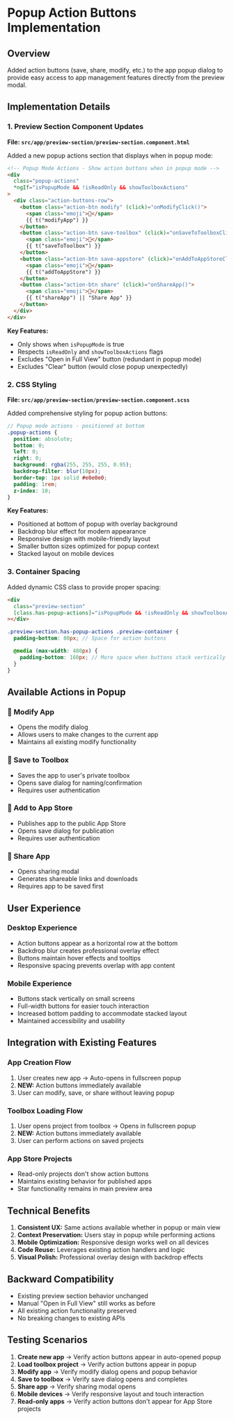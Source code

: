 # Popup Action Buttons Implementation

## Overview

Added action buttons (save, share, modify, etc.) to the app popup dialog to provide easy access to app management features directly from the preview modal.

## Implementation Details

### 1. Preview Section Component Updates

**File: `src/app/preview-section/preview-section.component.html`**

Added a new popup actions section that displays when in popup mode:

```html
<!-- Popup Mode Actions - Show action buttons when in popup mode -->
<div
  class="popup-actions"
  *ngIf="isPopupMode && !isReadOnly && showToolboxActions"
>
  <div class="action-buttons-row">
    <button class="action-btn modify" (click)="onModifyClick()">
      <span class="emoji">🔧</span>
      {{ t("modifyApp") }}
    </button>
    <button class="action-btn save-toolbox" (click)="onSaveToToolboxClick()">
      <span class="emoji">🧰</span>
      {{ t("saveToToolbox") }}
    </button>
    <button class="action-btn save-appstore" (click)="onAddToAppStoreClick()">
      <span class="emoji">🏪</span>
      {{ t("addToAppStore") }}
    </button>
    <button class="action-btn share" (click)="onShareApp()">
      <span class="emoji">🚀</span>
      {{ t("shareApp") || "Share App" }}
    </button>
  </div>
</div>
```

**Key Features:**

- Only shows when `isPopupMode` is true
- Respects `isReadOnly` and `showToolboxActions` flags
- Excludes "Open in Full View" button (redundant in popup mode)
- Excludes "Clear" button (would close popup unexpectedly)

### 2. CSS Styling

**File: `src/app/preview-section/preview-section.component.scss`**

Added comprehensive styling for popup action buttons:

```scss
// Popup mode actions - positioned at bottom
.popup-actions {
  position: absolute;
  bottom: 0;
  left: 0;
  right: 0;
  background: rgba(255, 255, 255, 0.95);
  backdrop-filter: blur(10px);
  border-top: 1px solid #e0e0e0;
  padding: 1rem;
  z-index: 10;
}
```

**Key Features:**

- Positioned at bottom of popup with overlay background
- Backdrop blur effect for modern appearance
- Responsive design with mobile-friendly layout
- Smaller button sizes optimized for popup context
- Stacked layout on mobile devices

### 3. Container Spacing

Added dynamic CSS class to provide proper spacing:

```html
<div
  class="preview-section"
  [class.has-popup-actions]="isPopupMode && !isReadOnly && showToolboxActions"
></div>
```

```scss
.preview-section.has-popup-actions .preview-container {
  padding-bottom: 80px; // Space for action buttons

  @media (max-width: 480px) {
    padding-bottom: 160px; // More space when buttons stack vertically
  }
}
```

## Available Actions in Popup

### 🔧 Modify App

- Opens the modify dialog
- Allows users to make changes to the current app
- Maintains all existing modify functionality

### 🧰 Save to Toolbox

- Saves the app to user's private toolbox
- Opens save dialog for naming/confirmation
- Requires user authentication

### 🏪 Add to App Store

- Publishes app to the public App Store
- Opens save dialog for publication
- Requires user authentication

### 🚀 Share App

- Opens sharing modal
- Generates shareable links and downloads
- Requires app to be saved first

## User Experience

### Desktop Experience

- Action buttons appear as a horizontal row at the bottom
- Backdrop blur creates professional overlay effect
- Buttons maintain hover effects and tooltips
- Responsive spacing prevents overlap with app content

### Mobile Experience

- Buttons stack vertically on small screens
- Full-width buttons for easier touch interaction
- Increased bottom padding to accommodate stacked layout
- Maintained accessibility and usability

## Integration with Existing Features

### App Creation Flow

1. User creates new app → Auto-opens in fullscreen popup
2. **NEW:** Action buttons immediately available
3. User can modify, save, or share without leaving popup

### Toolbox Loading Flow

1. User opens project from toolbox → Opens in fullscreen popup
2. **NEW:** Action buttons immediately available
3. User can perform actions on saved projects

### App Store Projects

- Read-only projects don't show action buttons
- Maintains existing behavior for published apps
- Star functionality remains in main preview area

## Technical Benefits

1. **Consistent UX:** Same actions available whether in popup or main view
2. **Context Preservation:** Users stay in popup while performing actions
3. **Mobile Optimization:** Responsive design works well on all devices
4. **Code Reuse:** Leverages existing action handlers and logic
5. **Visual Polish:** Professional overlay design with backdrop effects

## Backward Compatibility

- Existing preview section behavior unchanged
- Manual "Open in Full View" still works as before
- All existing action functionality preserved
- No breaking changes to existing APIs

## Testing Scenarios

1. **Create new app** → Verify action buttons appear in auto-opened popup
2. **Load toolbox project** → Verify action buttons appear in popup
3. **Modify app** → Verify modify dialog opens and popup behavior
4. **Save to toolbox** → Verify save dialog opens and completes
5. **Share app** → Verify sharing modal opens
6. **Mobile devices** → Verify responsive layout and touch interaction
7. **Read-only apps** → Verify action buttons don't appear for App Store projects

